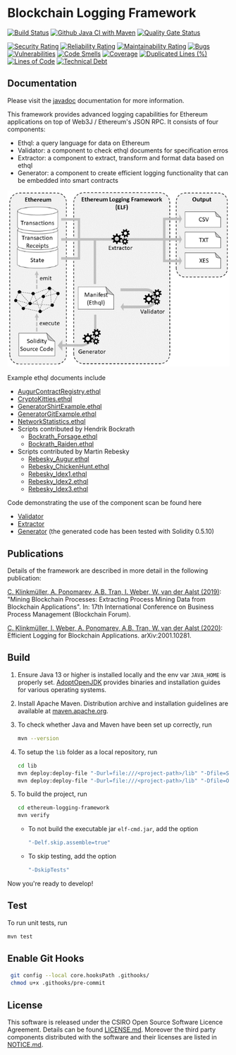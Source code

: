 # Blockchain Logging Framework

[![Build Status](https://elf-ci.rohrschacht.de/job/BLF/badge/icon?subject=Jenkins%20CI)](https://elf-ci.rohrschacht.de/job/BLF) [![Github Java CI with Maven](https://github.com/ADSP-2020/Blockchain-Logging-Framework/workflows/Java%20CI%20with%20Maven/badge.svg)](https://github.com/TU-ADSP/Blockchain-Logging-Framework/actions?query=workflow%3A%22Java+CI+with+Maven%22) [![Quality Gate Status](https://elf-sonar.rohrschacht.de/api/project_badges/measure?project=au.csiro.data61.aap%3Aelf&metric=alert_status)](https://elf-sonar.rohrschacht.de/dashboard?id=au.csiro.data61.aap%3Aelf) 

[![Security Rating](https://elf-sonar.rohrschacht.de/api/project_badges/measure?project=au.csiro.data61.aap%3Aelf&metric=security_rating)](https://elf-sonar.rohrschacht.de/dashboard?id=au.csiro.data61.aap%3Aelf) [![Reliability Rating](https://elf-sonar.rohrschacht.de/api/project_badges/measure?project=au.csiro.data61.aap%3Aelf&metric=reliability_rating)](https://elf-sonar.rohrschacht.de/dashboard?id=au.csiro.data61.aap%3Aelf) [![Maintainability Rating](https://elf-sonar.rohrschacht.de/api/project_badges/measure?project=au.csiro.data61.aap%3Aelf&metric=sqale_rating)](https://elf-sonar.rohrschacht.de/dashboard?id=au.csiro.data61.aap%3Aelf) [![Bugs](https://elf-sonar.rohrschacht.de/api/project_badges/measure?project=au.csiro.data61.aap%3Aelf&metric=bugs)](https://elf-sonar.rohrschacht.de/dashboard?id=au.csiro.data61.aap%3Aelf) [![Vulnerabilities](https://elf-sonar.rohrschacht.de/api/project_badges/measure?project=au.csiro.data61.aap%3Aelf&metric=vulnerabilities)](https://elf-sonar.rohrschacht.de/dashboard?id=au.csiro.data61.aap%3Aelf) [![Code Smells](https://elf-sonar.rohrschacht.de/api/project_badges/measure?project=au.csiro.data61.aap%3Aelf&metric=code_smells)](https://elf-sonar.rohrschacht.de/dashboard?id=au.csiro.data61.aap%3Aelf) [![Coverage](https://elf-sonar.rohrschacht.de/api/project_badges/measure?project=au.csiro.data61.aap%3Aelf&metric=coverage)](https://elf-sonar.rohrschacht.de/dashboard?id=au.csiro.data61.aap%3Aelf) [![Duplicated Lines (%)](https://elf-sonar.rohrschacht.de/api/project_badges/measure?project=au.csiro.data61.aap%3Aelf&metric=duplicated_lines_density)](https://elf-sonar.rohrschacht.de/dashboard?id=au.csiro.data61.aap%3Aelf) [![Lines of Code](https://elf-sonar.rohrschacht.de/api/project_badges/measure?project=au.csiro.data61.aap%3Aelf&metric=ncloc)](https://elf-sonar.rohrschacht.de/dashboard?id=au.csiro.data61.aap%3Aelf) [![Technical Debt](https://elf-sonar.rohrschacht.de/api/project_badges/measure?project=au.csiro.data61.aap%3Aelf&metric=sqale_index)](https://elf-sonar.rohrschacht.de/dashboard?id=au.csiro.data61.aap%3Aelf)

## Documentation

Please visit the [javadoc](https://tu-adsp.github.io/BLF-Javadoc/master/index.html) documentation for more information.

This framework provides advanced logging capabilities for Ethereum applications on top of Web3J / Ethereum's JSON RPC. It consists of four components:

- Ethql: a query language for data on Ethereum
- Validator: a component to check ethql documents for specification erros
- Extractor: a component to extract, transform and format data based on ethql
- Generator: a component to create efficient logging functionality that can be embedded into smart contracts

![](framework.png)

Example ethql documents include
- [AugurContractRegistry.ethql](./src/main/resources/AugurContractRegistry.ethql)
- [CryptoKitties.ethql](./src/main/resources/CryptoKitties.ethql)
- [GeneratorShirtExample.ethql](./src/main/resources/GeneratorGitExample.ethql)
- [GeneratorGitExample.ethql](./src/main/resources/GeneratorShirtExample.ethql)
- [NetworkStatistics.ethql](./src/main/resources/NetworkStatistics.ethql)
- Scripts contributed by Hendrik Bockrath
  - [Bockrath_Forsage.ethql](./src/main/resources/Bockrath_Forsage.ethql)
  - [Bockrath_Raiden.ethql](./src/main/resources/Bockrath_Raiden.ethql)
- Scripts contributed by Martin Rebesky
  - [Rebesky_Augur.ethql](./src/main/resources/Rebesky_Augur.ethql)
  - [Rebesky_ChickenHunt.ethql](./src/main/resources/Rebesky_ChickenHunt.ethql)
  - [Rebesky_Idex1.ethql](./src/main/resources/Rebesky_Idex1.ethql)
  - [Rebesky_Idex2.ethql](./src/main/resources/Rebesky_Idex2.ethql)
  - [Rebesky_Idex3.ethql](./src/main/resources/Rebesky_Idex3.ethql)

Code demonstrating the use of the component scan be found here
- [Validator](src/main/java/au/csiro/data61/aap/samples/ValidatorTest.java)
- [Extractor](src/main/java/au/csiro/data61/aap/samples/ExtractorTest.java)
- [Generator](src/main/java/au/csiro/data61/aap/samples/GeneratorTest.java) (the generated code has been tested with Solidity 0.5.10)

## Publications

Details of the framework are described in more detail in the following publication:

[C. Klinkmüller, A. Ponomarev, A.B. Tran, I. Weber, W. van der Aalst (2019)](https://www.researchgate.net/publication/335399009_Mining_Blockchain_Processes_Extracting_Process_Mining_Data_from_Blockchain_Applications): "Mining Blockchain Processes: Extracting Process Mining Data from Blockchain Applications". In: 17th International Conference on Business Process Management (Blockchain Forum).

[C. Klinkmüller, I. Weber, A. Ponomarev, A.B. Tran, W. van der Aalst (2020)](https://arxiv.org/abs/2001.10281): Efficient Logging for Blockchain Applications. 	arXiv:2001.10281.

## Build

1. Ensure Java 13 or higher is installed locally and the env var `JAVA_HOME` is properly set. [AdoptOpenJDK](https://adoptopenjdk.net/installation.html) provides binaries and installation guides for various operating systems.

2. Install Apache Maven. Distribution archive and installation guidelines are available at [maven.apache.org](https://maven.apache.org/index.html).

3. To check whether Java and Maven have been set up correctly, run
    ```bash
    mvn --version
    ```

4. To setup the ```lib``` folder as a local repository, run
    ```bash
    cd lib
    mvn deploy:deploy-file "-Durl=file:///<project-path>/lib" "-Dfile=Spex.jar" "-DgroupId=org.deckfour" "-DartifactId=spex" "-Dversion=1.0" "-Dpackaging=jar"
    mvn deploy:deploy-file "-Durl=file:///<project-path>/lib" "-Dfile=OpenXES-20181205.jar" "-DgroupId=org.deckfour" "-DartifactId=open-xes" "-Dversion=1.0" "-Dpackaging=jar"
    ```
   
6. To build the project, run
    ```bash
    cd ethereum-logging-framework
    mvn verify
    ```
    - To not build the executable jar ```elf-cmd.jar```, add the option
      ```bash
      "-Delf.skip.assemble=true"
      ``` 
    - To skip testing, add the option
      ```bash
      "-DskipTests"
      ``` 

Now you're ready to develop!

## Test

To run unit tests, run
```bash
mvn test
```
## Enable Git Hooks

```bash
 git config --local core.hooksPath .githooks/
 chmod u+x .githooks/pre-commit
```

## License

This software is released under the CSIRO Open Source Software Licence Agreement. Details can be found [LICENSE.md](LICENSE.md). Moreover the third party components distributed with the software and their licenses are listed in [NOTICE.md](NOTICE.md).


